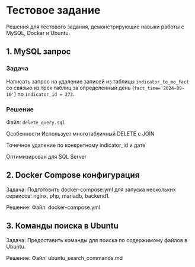# Тестовое задание

Решения для тестового задания, демонстрирующие навыки работы с MySQL, Docker и Ubuntu.


## 1. MySQL запрос

### Задача
Написать запрос на удаление записей из таблицы `indicator_to_mo_fact` со связью из трех таблиц за определенный день (`fact_time='2024-09-10'`) по `indicator_id = 273`.

### Решение
Файл: `delete_query.sql`


Особенности
Использует многотабличный DELETE с JOIN

Точечное удаление по конкретному indicator_id и дате

Оптимизирован для SQL Server

## 2. Docker Compose конфигурация
Задача:
Подготовить docker-compose.yml для запуска нескольких сервисов: nginx, php, mariadb, backend1.

Решение:
Файл: docker-compose.yml

## 3. Команды поиска в Ubuntu
Задача:
Предоставить команды для поиска по содержимому файлов в Ubuntu.

Решение:
Файл: ubuntu_search_commands.md
